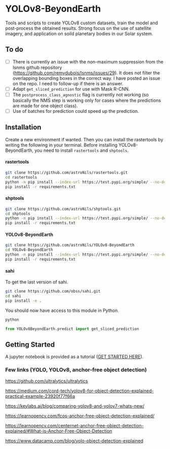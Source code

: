 # YOLOv8-BeyondEarth
Tools and scripts to create YOLOv8 custom datasets, train the model and post-process the obtained results. Strong focus on the use of satellite imagery, and application on soild planetary bodies in our Solar system.

## To do

- [ ] There is currently an issue with the non-maximum suppression from the lsnms github repository (https://github.com/remydubois/lsnms/issues/29). It does not filter the overlapping bounding boxes in the correct way. I have posted an issue on the repo. I need to follow-up if there is an answer.
- [ ] Adapt `get_sliced_prediction` for use with Mask R-CNN. 
- [ ] The `postprocess_class_agnostic` flag is currently not working (so basically the NMS step is working only for cases where the predictions are made for one object class).
- [ ] Use of batches for prediction could speed up the prediction. 

## Installation

Create a new environment if wanted. Then you can install the rastertools by writing the following in your terminal. Before installing YOLOv8-BeyondEarth, you need to install `rastertools` and `shptools`.

#### rastertools

```bash
git clone https://github.com/astroNils/rastertools.git
cd rastertools
python -m pip install --index-url https://test.pypi.org/simple/ --no-deps rastertools_BOULDERING
pip install -r requirements.txt
```

#### shptools

```bash
git clone https://github.com/astroNils/shptools.git
cd shptools
python -m pip install --index-url https://test.pypi.org/simple/ --no-deps shptools_BOULDERING
pip install -r requirements.txt
```

#### YOLOv8-BeyondEarth

````bash
git clone https://github.com/astroNils/YOLOv8-BeyondEarth
cd YOLOv8-BeyondEarth
python -m pip install --index-url https://test.pypi.org/simple/ --no-deps YOLOv8BeyondEarth
pip install -r requirements.txt
````

#### sahi

To get the last version of sahi.

```bash
git clone https://github.com/obss/sahi.git
cd sahi
pip install -e . 
```

You should now have access to this module in Python.

```bash
python
```

```python
from YOLOv8BeyondEarth.predict import get_sliced_prediction
```

## Getting Started

A jupyter notebook is provided as a tutorial ([GET STARTED HERE](./resources/nb/GETTING_STARTED.ipynb)).

### Few links (YOLO, YOLOv8, anchor-free object detection)

https://github.com/ultralytics/ultralytics

https://medium.com/cord-tech/yolov8-for-object-detection-explained-practical-example-23920f77f66a

https://keylabs.ai/blog/comparing-yolov8-and-yolov7-whats-new/

https://learnopencv.com/fcos-anchor-free-object-detection-explained/

https://learnopencv.com/centernet-anchor-free-object-detection-explained/#What-is-Anchor-Free-Object-Detection

https://www.datacamp.com/blog/yolo-object-detection-explained
